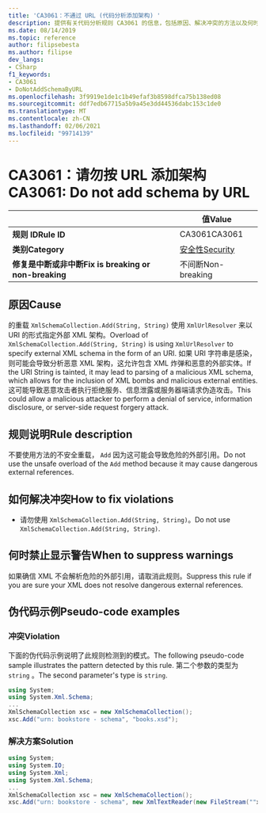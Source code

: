```yaml
---
title: 'CA3061：不通过 URL (代码分析添加架构) '
description: 提供有关代码分析规则 CA3061 的信息，包括原因、解决冲突的方法以及何时取消显示。
ms.date: 08/14/2019
ms.topic: reference
author: filipsebesta
ms.author: filipse
dev_langs:
- CSharp
f1_keywords:
- CA3061
- DoNotAddSchemaByURL
ms.openlocfilehash: 3f9919e1de1c1b49efaf3b8598dfca75b138ed08
ms.sourcegitcommit: ddf7edb67715a5b9a45e3dd44536dabc153c1de0
ms.translationtype: MT
ms.contentlocale: zh-CN
ms.lasthandoff: 02/06/2021
ms.locfileid: "99714139"
---
```

# <a name="ca3061-do-not-add-schema-by-url"></a><span data-ttu-id="90c4e-103">CA3061：请勿按 URL 添加架构</span><span class="sxs-lookup"><span data-stu-id="90c4e-103">CA3061: Do not add schema by URL</span></span>

| | <span data-ttu-id="90c4e-104">值</span><span class="sxs-lookup"><span data-stu-id="90c4e-104">Value</span></span> |
|-|-|
| <span data-ttu-id="90c4e-105">**规则 ID**</span><span class="sxs-lookup"><span data-stu-id="90c4e-105">**Rule ID**</span></span> |<span data-ttu-id="90c4e-106">CA3061</span><span class="sxs-lookup"><span data-stu-id="90c4e-106">CA3061</span></span>|
| <span data-ttu-id="90c4e-107">**类别**</span><span class="sxs-lookup"><span data-stu-id="90c4e-107">**Category**</span></span> |[<span data-ttu-id="90c4e-108">安全性</span><span class="sxs-lookup"><span data-stu-id="90c4e-108">Security</span></span>](security-warnings.md)|
| <span data-ttu-id="90c4e-109">**修复是中断或非中断**</span><span class="sxs-lookup"><span data-stu-id="90c4e-109">**Fix is breaking or non-breaking**</span></span> |<span data-ttu-id="90c4e-110">不间断</span><span class="sxs-lookup"><span data-stu-id="90c4e-110">Non-breaking</span></span>|

## <a name="cause"></a><span data-ttu-id="90c4e-111">原因</span><span class="sxs-lookup"><span data-stu-id="90c4e-111">Cause</span></span>

<span data-ttu-id="90c4e-112">的重载 `XmlSchemaCollection.Add(String, String)` 使用 `XmlUrlResolver` 来以 URI 的形式指定外部 XML 架构。</span><span class="sxs-lookup"><span data-stu-id="90c4e-112">Overload of `XmlSchemaCollection.Add(String, String)` is using `XmlUrlResolver` to specify external XML schema in the form of an URI.</span></span> <span data-ttu-id="90c4e-113">如果 URI 字符串是感染，则可能会导致分析恶意 XML 架构，这允许包含 XML 炸弹和恶意的外部实体。</span><span class="sxs-lookup"><span data-stu-id="90c4e-113">If the URI String is tainted, it may lead to parsing of a malicious XML schema, which allows for the inclusion of XML bombs and malicious external entities.</span></span> <span data-ttu-id="90c4e-114">这可能导致恶意攻击者执行拒绝服务、信息泄露或服务器端请求伪造攻击。</span><span class="sxs-lookup"><span data-stu-id="90c4e-114">This could allow a malicious attacker to perform a denial of service, information disclosure, or server-side request forgery attack.</span></span>

## <a name="rule-description"></a><span data-ttu-id="90c4e-115">规则说明</span><span class="sxs-lookup"><span data-stu-id="90c4e-115">Rule description</span></span>

<span data-ttu-id="90c4e-116">不要使用方法的不安全重载， `Add` 因为这可能会导致危险的外部引用。</span><span class="sxs-lookup"><span data-stu-id="90c4e-116">Do not use the unsafe overload of the `Add` method because it may cause dangerous external references.</span></span>

## <a name="how-to-fix-violations"></a><span data-ttu-id="90c4e-117">如何解决冲突</span><span class="sxs-lookup"><span data-stu-id="90c4e-117">How to fix violations</span></span>

- <span data-ttu-id="90c4e-118">请勿使用 `XmlSchemaCollection.Add(String, String)`。</span><span class="sxs-lookup"><span data-stu-id="90c4e-118">Do not use `XmlSchemaCollection.Add(String, String)`.</span></span>

## <a name="when-to-suppress-warnings"></a><span data-ttu-id="90c4e-119">何时禁止显示警告</span><span class="sxs-lookup"><span data-stu-id="90c4e-119">When to suppress warnings</span></span>

<span data-ttu-id="90c4e-120">如果确信 XML 不会解析危险的外部引用，请取消此规则。</span><span class="sxs-lookup"><span data-stu-id="90c4e-120">Suppress this rule if you are sure your XML does not resolve dangerous external references.</span></span>

## <a name="pseudo-code-examples"></a><span data-ttu-id="90c4e-121">伪代码示例</span><span class="sxs-lookup"><span data-stu-id="90c4e-121">Pseudo-code examples</span></span>

### <a name="violation"></a><span data-ttu-id="90c4e-122">冲突</span><span class="sxs-lookup"><span data-stu-id="90c4e-122">Violation</span></span>

<span data-ttu-id="90c4e-123">下面的伪代码示例说明了此规则检测到的模式。</span><span class="sxs-lookup"><span data-stu-id="90c4e-123">The following pseudo-code sample illustrates the pattern detected by this rule.</span></span>
<span data-ttu-id="90c4e-124">第二个参数的类型为 `string` 。</span><span class="sxs-lookup"><span data-stu-id="90c4e-124">The second parameter's type is `string`.</span></span>

```csharp
using System;
using System.Xml.Schema;
...
XmlSchemaCollection xsc = new XmlSchemaCollection();
xsc.Add("urn: bookstore - schema", "books.xsd");
```

### <a name="solution"></a><span data-ttu-id="90c4e-125">解决方案</span><span class="sxs-lookup"><span data-stu-id="90c4e-125">Solution</span></span>

```csharp
using System;
using System.IO;
using System.Xml;
using System.Xml.Schema;
...
XmlSchemaCollection xsc = new XmlSchemaCollection();
xsc.Add("urn: bookstore - schema", new XmlTextReader(new FileStream(""xmlFilename"", FileMode.Open)));
```
